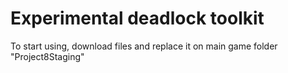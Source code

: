 # Experimental deadlock toolkit
To start using, download files and replace it on main game folder "Project8Staging"
